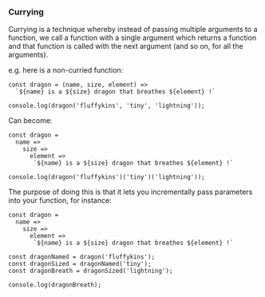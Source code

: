 
### Currying

Currying is a technique whereby instead of passing multiple arguments to a function, we call a function with a single argument which returns a function and that function is called with the next argument (and so on, for all the arguments).

e.g. here is a non-curried function:

```
const dragon = (name, size, element) => 
  `${name} is a ${size} dragon that breathes ${element} !`

console.log(dragon('fluffykins', 'tiny', 'lightning'));
```

Can become:

```
const dragon =
  name =>
    size =>
      element =>
       `${name} is a ${size} dragon that breathes ${element} !`

console.log(dragon('fluffykins')('tiny')('lightning'));
```

The purpose of doing this is that it lets you incrementally pass parameters into your function, for instance:

```
const dragon =
  name =>
    size =>
      element =>
       `${name} is a ${size} dragon that breathes ${element} !`

const dragonNamed = dragon('fluffykins');
const dragonSized = dragonNamed('tiny');
const dragonBreath = dragonSized('lightning');

console.log(dragonBreath);
```




